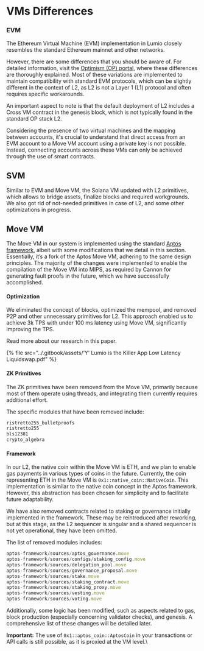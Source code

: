 # VMs Differences

### EVM

The Ethereum Virtual Machine (EVM) implementation in Lumio closely resembles the standard Ethereum mainnet and other networks.

However, there are some differences that you should be aware of. For detailed information, visit the [Optimism (OP) portal](https://stack.optimism.io/docs/releases/bedrock/differences/), where these differences are thoroughly explained. Most of these variations are implemented to maintain compatibility with standard EVM protocols, which can be slightly different in the context of L2, as L2 is not a Layer 1 (L1) protocol and often requires specific workarounds.

An important aspect to note is that the default deployment of L2 includes a Cross VM contract in the genesis block, which is not typically found in the standard OP stack L2.

Considering the presence of two virtual machines and the mapping between accounts, it's crucial to understand that direct access from an EVM account to a Move VM account using a private key is not possible. Instead, connecting accounts across these VMs can only be achieved through the use of smart contracts.

## SVM

Similar to EVM and Move VM, the Solana VM updated with L2 primitives, which allows to bridge assets, finalize blocks and required workgrounds. We also got rid of not-needed primitives in case of L2, and some other optimizations in progress.

## Move VM

The Move VM in our system is implemented using the standard [Aptos framework](https://github.com/aptos-labs/aptos-core/tree/main/aptos-move/framework), albeit with some modifications that we detail in this section. Essentially, it’s a fork of the Aptos Move VM, adhering to the same design principles. The majority of the changes were implemented to enable the compilation of the Move VM into MIPS, as required by Cannon for generating fault proofs in the future, which we have successfully accomplished.

#### Optimization

We eliminated the concept of blocks, optimized the mempool, and removed P2P and other unnecessary primitives for L2. This approach enabled us to achieve 3k TPS with under 100 ms latency using Move VM, significantly improving the TPS.&#x20;

Read more about our research in this paper.

{% file src="../.gitbook/assets/‘Y’ Lumio is the Killer App Low Latency Liquidswap.pdf" %}

#### ZK Primitives

The ZK primitives have been removed from the Move VM, primarily because most of them operate using threads, and integrating them currently requires additional effort.

The specific modules that have been removed include:

```jsx
ristretto255_bulletproofs
ristretto255
bls12381
crypto_algebra
```

#### Framework

In our L2, the native coin within the Move VM is ETH, and we plan to enable gas payments in various types of coins in the future. Currently, the coin representing ETH in the Move VM is `0x1::native_coin::NativeCoin`. This implementation is similar to the native coin concept in the Aptos framework. However, this abstraction has been chosen for simplicity and to facilitate future adaptability.

We have also removed contracts related to staking or governance initially implemented in the framework. These may be reintroduced after reworking, but at this stage, as the L2 sequencer is singular and a shared sequencer is not yet operational, they have been omitted.

The list of removed modules includes:

```jsx
aptos-framework/sources/aptos_governance.move
aptos-framework/sources/configs/staking_config.move
aptos-framework/sources/delegation_pool.move
aptos-framework/sources/governance_proposal.move
aptos-framework/sources/stake.move
aptos-framework/sources/staking_contract.move
aptos-framework/sources/staking_proxy.move
aptos-framework/sources/vesting.move
aptos-framework/sources/voting.move
```

Additionally, some logic has been modified, such as aspects related to gas, block production (especially concerning validator checks), and genesis. A comprehensive list of these changes will be detailed later.

**Important:** The use of `0x1::aptos_coin::AptosCoin` in your transactions or API calls is still possible, as it is proxied at the VM level.\
